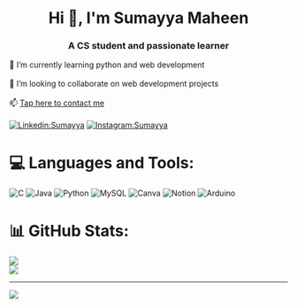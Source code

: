 <h1 align="center">Hi 👋, I'm Sumayya Maheen</h1>
<h3 align="center">A CS student and passionate learner</h3>


🌱 I’m currently learning python and web development<br><br>👯 I’m looking to collaborate on web development projects<br><br>📫 [Tap here to contact me](mailto:sumayyamaheen2024@cs.ajce.in)<br><br> [![Linkedin:Sumayya](https://img.shields.io/badge/sumayyamaheen-0077B5?style=for-the-badge&logo=linkedin&logoColor=white)](https://www.linkedin.com/in/sumayya-maheen-202628211) [![Instagram:Sumayya](https://img.shields.io/badge/__.ma.__.lu.__-E4405F?style=for-the-badge&logo=instagram&logoColor=white)](https://www.instagram.com/__.ma._.lu.__/)


# 💻 Languages and Tools:
![C](https://img.shields.io/badge/c-%2300599C.svg?style=plastic&logo=c&logoColor=white) ![Java](https://img.shields.io/badge/java-%23ED8B00.svg?style=plastic&logo=java&logoColor=white) ![Python](https://img.shields.io/badge/python-3670A0?style=plastic&logo=python&logoColor=ffdd54) ![MySQL](https://img.shields.io/badge/mysql-%2300f.svg?style=plastic&logo=mysql&logoColor=white) ![Canva](https://img.shields.io/badge/Canva-%2300C4CC.svg?style=plastic&logo=Canva&logoColor=white) ![Notion](https://img.shields.io/badge/Notion-%23000000.svg?style=plastic&logo=notion&logoColor=white) ![Arduino](https://img.shields.io/badge/-Arduino-00979D?style=plastic&logo=Arduino&logoColor=white) 
# 📊 GitHub Stats:
![](https://github-readme-stats.vercel.app/api?username=sumayya16&theme=tokyonight&hide_border=true&include_all_commits=false&count_private=false)<br/>
![](https://github-readme-streak-stats.herokuapp.com/?user=sumayya16&theme=tokyonight&hide_border=true)<br/>


---
[![](https://visitcount.itsvg.in/api?id=sumayya16&icon=0&color=0)](https://visitcount.itsvg.in)

<!-- Proudly created with GPRM ( https://gprm.itsvg.in ) -->
